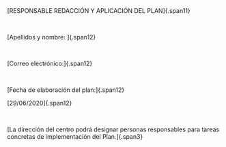  

[RESPONSABLE REDACCIÓN Y APLICACIÓN DEL PLAN]{.span11}

 

[Apellidos y nombre: ]{.span12}

 

[Correo electrónico:]{.span12}

 

[Fecha de elaboración del plan:]{.span12}

[29/06/2020]{.span12}

 

[La dirección del centro podrá designar personas responsables para
tareas concretas de implementación del Plan.]{.span3}

 
